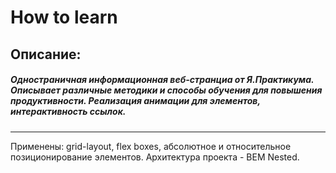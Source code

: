 # How to learn <br/>

## Описание: <br/>

##### Одностраничная информационная веб-странциа от Я.Практикума. Описывает различные методики и способы обучения для повышения продуктивности. Реализация анимации для элементов, интерактивность ссылок.
-----
Применены: grid-layout, flex boxes, абсолютное и относительное позиционирование элементов.
Архитектура проекта - BEM Nested.

